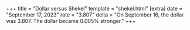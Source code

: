 +++
title = "Dollar versus Shekel"
template = "shekel.html"
[extra]
date = "September 17, 2023"
rate = "3.807"
delta = "On September 16, the dollar was 3.807. The dollar became 0.005% stronger."
+++
